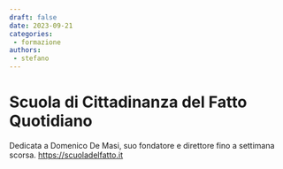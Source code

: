 ```yaml
---
draft: false 
date: 2023-09-21
categories:
 - formazione
authors: 
 - stefano
---
```


# Scuola di Cittadinanza del Fatto Quotidiano

Dedicata a Domenico De Masi, suo fondatore e direttore fino a settimana scorsa.
<https://scuoladelfatto.it>
